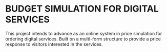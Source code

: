 # BUDGET SIMULATION FOR DIGITAL SERVICES 
This project intends to advance as an online system in price simulation for ordering digital services. Built on a multi-form structure to provide a price response to visitors interested in the services.


